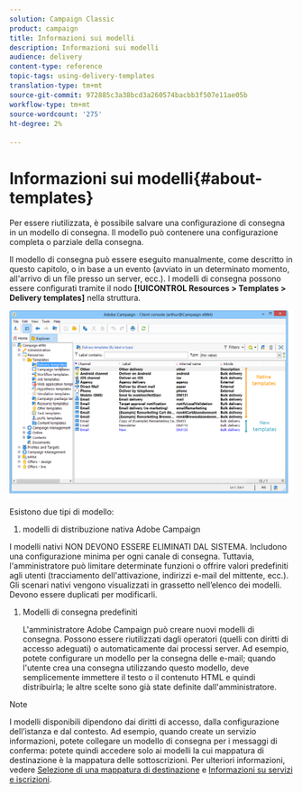 ```yaml
---
solution: Campaign Classic
product: campaign
title: Informazioni sui modelli
description: Informazioni sui modelli
audience: delivery
content-type: reference
topic-tags: using-delivery-templates
translation-type: tm+mt
source-git-commit: 972885c3a38bcd3a260574bacbb3f507e11ae05b
workflow-type: tm+mt
source-wordcount: '275'
ht-degree: 2%

---
```



# Informazioni sui modelli{#about-templates}

Per essere riutilizzata, è possibile salvare una configurazione di consegna in un modello di consegna. Il modello può contenere una configurazione completa o parziale della consegna.

Il modello di consegna può essere eseguito manualmente, come descritto in questo capitolo, o in base a un evento (avviato in un determinato momento, all&#39;arrivo di un file presso un server, ecc.). I modelli di consegna possono essere configurati tramite il nodo **[!UICONTROL Resources > Templates > Delivery templates]** nella struttura.

![](assets/s_user_template_list.png)

Esistono due tipi di modello:

1.  modelli di distribuzione nativa Adobe Campaign

   I modelli nativi NON DEVONO ESSERE ELIMINATI DAL SISTEMA. Includono una configurazione minima per ogni canale di consegna. Tuttavia, l&#39;amministratore può limitare determinate funzioni o offrire valori predefiniti agli utenti (tracciamento dell&#39;attivazione, indirizzi e-mail del mittente, ecc.). Gli scenari nativi vengono visualizzati in grassetto nell’elenco dei modelli. Devono essere duplicati per modificarli.

1. Modelli di consegna predefiniti

   L&#39;amministratore  Adobe Campaign può creare nuovi modelli di consegna. Possono essere riutilizzati dagli operatori (quelli con diritti di accesso adeguati) o automaticamente dai processi server. Ad esempio, potete configurare un modello per la consegna delle e-mail; quando l&#39;utente crea una consegna utilizzando questo modello, deve semplicemente immettere il testo o il contenuto HTML e quindi distribuirla; le altre scelte sono già state definite dall&#39;amministratore.

>[!NOTE]
>
>I modelli disponibili dipendono dai diritti di accesso, dalla configurazione dell’istanza e dal contesto. Ad esempio, quando create un servizio informazioni, potete collegare un modello di consegna per i messaggi di conferma: potete quindi accedere solo ai modelli la cui mappatura di destinazione è la mappatura delle sottoscrizioni. Per ulteriori informazioni, vedere [Selezione di una mappatura di destinazione](../../delivery/using/selecting-a-target-mapping.md) e [Informazioni su servizi e iscrizioni](../../delivery/using/about-services-and-subscriptions.md).
